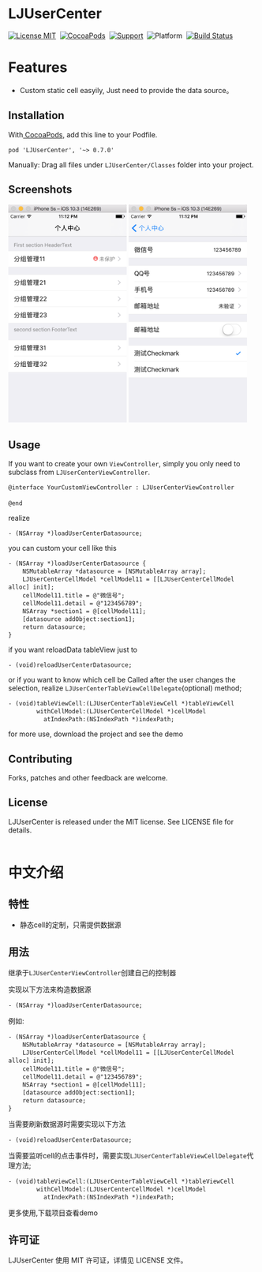 # LJUserCenter
[![License MIT](https://img.shields.io/badge/license-MIT-green.svg?style=flat)](https://github.com/liuliangju/LJUserCenter/raw/master/LICENSE)&nbsp;
[![CocoaPods](http://img.shields.io/cocoapods/v/LJUserCenter.svg?style=flat)](http://cocoapods.org/?q=LJUserCenter)&nbsp;
[![Support](https://img.shields.io/badge/support-iOS%207%2B%20-blue.svg?style=flat)](https://www.apple.com/nl/ios/)&nbsp;
![Platform](http://cocoapod-badges.herokuapp.com/p/LJUserCenter/badge.png)&nbsp;
[![Build Status](https://travis-ci.org/liuliangju/LJUserCenter.svg?branch=master)](https://travis-ci.org/liuliangju/LJUserCenter)


Features
==============
- Custom static cell easyily, Just need to provide the data source。

## Installation
With[ CocoaPods,](https://cocoapods.org/) add this line to your Podfile.

```
pod 'LJUserCenter', '~> 0.7.0' 
```
Manually:
Drag all files under `LJUserCenter/Classes` folder into your project.

## Screenshots
<img src="https://github.com/liuliangju/LJUserCenter/raw/master/Screenshots/image1.png" width="240"/> <img src="https://github.com/liuliangju/LJUserCenter/raw/master/Screenshots/image2.png" width="240"/>

## Usage

If you want to create your own `ViewController`, simply you only need to subclass from `LJUserCenterViewController`.
```objc
@interface YourCustomViewController : LJUserCenterViewController

@end
```
realize 
```objc
- (NSArray *)loadUserCenterDatasource;
```
you can custom your cell like this
```objc
- (NSArray *)loadUserCenterDatasource {
    NSMutableArray *datasource = [NSMutableArray array];
    LJUserCenterCellModel *cellModel11 = [[LJUserCenterCellModel alloc] init];
    cellModel11.title = @"微信号";
    cellModel11.detail = @"123456789";
    NSArray *section1 = @[cellModel11];
    [datasource addObject:section1];
    return datasource;
}
```
if you want reloadData tableView just to  
``` objc
- (void)reloadUserCenterDatasource;
```
or if you want to know which cell be Called after the user changes the selection, realize `LJUserCenterTableViewCellDelegate`(optional) method;
```objc
- (void)tableViewCell:(LJUserCenterTableViewCell *)tableViewCell 
        withCellModel:(LJUserCenterCellModel *)cellModel 
          atIndexPath:(NSIndexPath *)indexPath;
```
for more use, download the project and see the demo

## Contributing

Forks, patches and other feedback are welcome.

## License

LJUserCenter is released under the MIT license. See LICENSE file for details.<br/><br/>

# 中文介绍

## 特性
- 静态cell的定制，只需提供数据源

## 用法
继承于`LJUserCenterViewController`创建自己的控制器

实现以下方法来构造数据源

```objc
- (NSArray *)loadUserCenterDatasource;
```
例如:
```objc
- (NSArray *)loadUserCenterDatasource {
    NSMutableArray *datasource = [NSMutableArray array];
    LJUserCenterCellModel *cellModel11 = [[LJUserCenterCellModel alloc] init];
    cellModel11.title = @"微信号";
    cellModel11.detail = @"123456789";
    NSArray *section1 = @[cellModel11];
    [datasource addObject:section1];
    return datasource;
}
```
当需要刷新数据源时需要实现以下方法
``` objc
- (void)reloadUserCenterDatasource;
```

当需要监听cell的点击事件时，需要实现`LJUserCenterTableViewCellDelegate`代理方法;
```objc
- (void)tableViewCell:(LJUserCenterTableViewCell *)tableViewCell 
        withCellModel:(LJUserCenterCellModel *)cellModel 
          atIndexPath:(NSIndexPath *)indexPath;
```
更多使用,下载项目查看demo

## 许可证
LJUserCenter 使用 MIT 许可证，详情见 LICENSE 文件。






